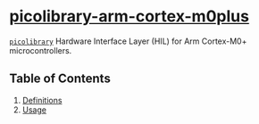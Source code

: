 # [picolibrary-arm-cortex-m0plus](https://github.com/apcountryman/picolibrary-arm-cortex-m0plus)
[`picolibrary`](https://github.com/apcountryman/picolibrary) Hardware Interface Layer
(HIL) for Arm Cortex-M0+ microcontrollers.

## Table of Contents
1. [Definitions](definitions.md)
1. [Usage](usage.md)
